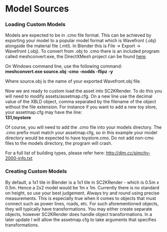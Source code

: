 # Model Sources 


### Loading Custom Models
Models are expected to be in .cmo file format. This can be achieved by exporting your model to a popular model format which is Wavefront (.obj) alongside the material file (.mtl). In Blender this is File -> Export -> Wavefront (.obj). To convert from .obj to .cmo there is an included program called meshconvert.exe, the DirectXMesh project can be found [here](https://github.com/microsoft/DirectXMesh).

On Windows command line, use the following command:  
**meshconvert.exe source.obj -cmo -nodds -flipz -y**

Where source.obj is the name of your exported Wavefront.obj file.

Now we are ready to custom load the asset into SC2KRender. To do this you will need to modify assets/assetmap.cfg. On a new line use the decimal value of the XBLD object, comma separated by the filename of the object without the file extension. For instance if you want to add a new toy store, your assetmap.cfg may have the line:  
**131,toystore**

Of course, you will need to add the .cmo file into your models directory. The .cmo prefix must match your assetmap.cfg, so in this example your model directory would be expected to have toystore.cmo. Do not add non-cmo files to the models directory, the program will crash.

 For a full list of building types, please refer here: http://djm.cc/simcity-2000-info.txt
  
### Creating Custom Models
By default, a 1x1 tile in Blender is a 1x1 tile in SC2KRender - which is 0.5m x 0.5m. Hence a 2x2 model would be 1m x 1m. Currently there is no standard on height, so use your best judgement. Always try and round using precise measurements. This is especially true when it comes to objects that must connect such as power lines, roads, etc. For such aforementioned objects, they will typically have transformations. You may either create separate objects, however SC2KRender does handle object transformations. In a later update I will allow the assetmap.cfg to take arguments that specifies transformations.
